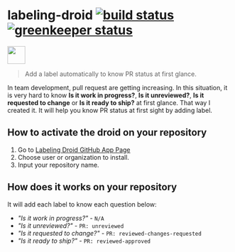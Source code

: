 [build badge]: https://travis-ci.org/sotayamashita/labeling-droid.svg?branch=master
[build url]:   https://travis-ci.org/sotayamashita/labeling-droid
[greenkeeper badge]: https://badges.greenkeeper.io/sotayamashita/labeling-droid.svg
[greenkeeper url]:   https://greenkeeper.io/

# labeling-droid [![build status][build badge]][build url] [![greenkeeper status][greenkeeper badge]][greenkeeper url]

<p>
  <a href="https://www.patreon.com/bePatron?u=6995574" target="_blank">
    <img src="https://c5.patreon.com/external/logo/become_a_patron_button.png" height="40px" />
  </a>
</p>

> Add a label automatically to know PR status at first glance.

In team development, pull request are getting increasing. In this situation, it is very hard to know **Is it work in progress?**, **Is it unreviewed?**, **Is it requested to change** or **Is it ready to ship?** at first glance. That way I created it. It will help you know PR status at first sight by adding label.

## How to activate the droid on your repository

1. Go to [Labeling Droid GitHub App Page](https://github.com/apps/labeling-droid)
1. Choose user or organization to install.
1. Input your repository name.

## How does it works on your repository

It will add each label to know each question below:

- _"Is it work in progress?"_ - `N/A`
- _"Is it unreviewed?"_ - `PR: unreviewed`
- _"Is it requested to change?"_ - `PR: reviewed-changes-requested`
- _"Is it ready to ship?"_ - `PR: reviewed-approved`

